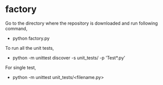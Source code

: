 # factory

Go to the directory where the repository is downloaded and run following command,
* python factory.py

To run all the unit tests,
* python -m unittest discover -s unit_tests/ -p 'Test*.py'

For single test,
* python -m unittest unit_tests/<filename.py>
